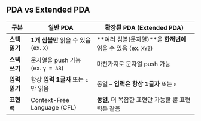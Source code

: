 ## PDA vs Extended PDA
|구분|**일반 PDA**|**확장된 PDA (Extended PDA)**|
|---|---|---|
|**스택 읽기**|**1개 심볼만** 읽을 수 있음 (ex. `X`)|**여러 심볼(문자열)**을 **한꺼번에** 읽을 수 있음 (ex. `XYZ`)|
|**스택 쓰기**|문자열을 push 가능 (ex. `γ = AB`)|마찬가지로 문자열 push 가능|
|**입력 읽기**|항상 **입력 1글자** 또는 `ε`만 읽음|동일 – **입력은 항상 1글자** 또는 `ε`|
|**표현력**|Context-Free Language (CFL)|**동일**, 더 복잡한 표현만 가능할 뿐 표현력은 같음